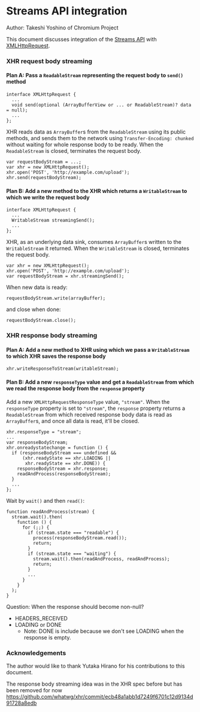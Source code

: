 Streams API integration
=======================

Author: Takeshi Yoshino of Chromium Project

This document discusses integration of the [Streams API](https://github.com/whatwg/streams) with [XMLHttpRequest](http://xhr.spec.whatwg.org/).

### XHR request body streaming

#### Plan A: Pass a `ReadableStream` representing the request body to `send()` method

```
interface XMLHttpRequest {
  ...
  void send(optional (ArrayBufferView or ... or ReadableStream)? data = null);
  ...
};
```

XHR reads data as `ArrayBuffer`s from the `ReadableStream` using its public methods, and sends them to the network using `Transfer-Encoding: chunked` without waiting for whole response body to be ready. When the `ReadableStream` is closed, terminates the request body.

```
var requestBodyStream = ...;
var xhr = new XMLHttpRequest();
xhr.open('POST', 'http://example.com/upload');
xhr.send(requestBodyStream);
```

#### Plan B: Add a new method to the XHR which returns a `WritableStream` to which we write the request body

```
interface XMLHttpRequest {
  ...
  WritableStream streamingSend();
  ...
};
```

XHR, as an underlying data sink, consumes `ArrayBuffer`s written to the `WritableStream` it returned. When the `WritableStream` is closed, terminates the request body.

```
var xhr = new XMLHttpRequest();
xhr.open('POST', 'http://example.com/upload');
var requestBodyStream = xhr.streamingSend();
```

When new data is ready:

```
requestBodyStream.write(arrayBuffer);
```

and close when done:

```
requestBodyStream.close();
```

### XHR response body streaming

#### Plan A: Add a new method to XHR using which we pass a `WritableStream` to which XHR saves the response body

```
xhr.writeResponseToStream(writableStream);
```

#### Plan B: Add a new `responseType` value and get a `ReadableStream` from which we read the response body from the `response` property

Add a new `XMLHttpRequestResponseType` value, `"stream"`. When the `responseType` property is set to `"stream"`, the `response` property returns a `ReadableStream` from which received response body data is read as `ArrayBuffer`s, and once all data is read, it'll be closed.

```
xhr.responseType = "stream";
...
var responseBodyStream;
xhr.onreadystatechange = function () {
  if (responseBodyStream === undefined &&
      (xhr.readyState == xhr.LOADING ||
       xhr.readyState == xhr.DONE)) {
    responseBodyStream = xhr.response;
    readAndProcess(responseBodyStream);
  }
  ...
};
```

Wait by `wait()` and then `read()`:

```
function readAndProcess(stream) {
  stream.wait().then(
    function () {
      for (;;) {
        if (stream.state === "readable") {
          process(responseBodyStream.read());
          return;
        }
        if (stream.state === "waiting") {
          stream.wait().then(readAndProcess, readAndProcess);
          return;
        }
        ...
      }
    }
  );
}
```

Question: When the response should become non-null?

* HEADERS_RECEIVED
* LOADING or DONE
    * Note: DONE is include because we don't see LOADING when the response is empty.

### Acknowledgements

The author would like to thank Yutaka Hirano for his contributions to this document.

The response body streaming idea was in the XHR spec before but has been removed for now https://github.com/whatwg/xhr/commit/ecb48a1abb1d7249f6701c12d9134d91728a8edb
